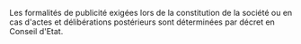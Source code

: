   
 Les formalités de publicité exigées lors de la constitution de la société ou en cas d'actes et délibérations postérieurs sont déterminées par décret en Conseil d'Etat.  

  
